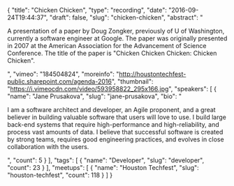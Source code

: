 {
  "title": "Chicken Chicken",
  "type": "recording",
  "date": "2016-09-24T19:44:37",
  "draft": false,
  "slug": "chicken-chicken",
  "abstract": "<p>A presentation of a paper by Doug Zongker, previously of U of Washington, currently a software engineer at Google. The paper was originally presented in 2007 at the American Association for the Advancement of Science Conference. The title of the paper is \"Chicken Chicken Chicken: Chicken Chicken\".</p>",
  "vimeo": "184504824",
  "moreinfo": "http://houstontechfest-public.sharepoint.com/agenda-2016",
  "thumbnail": "https://i.vimeocdn.com/video/593958822_295x166.jpg",
  "speakers": [
    {
      "name": "Jane Prusakova",
      "slug": "jane-prusakova",
      "bio": "<p>I am a software architect and developer, an Agile proponent, and a great believer in building valuable software that users will love to use. I build large back-end systems that require high-performance and high-reliability, and process vast amounts of data. I believe that successful software is created by strong teams, requires good engineering practices, and evolves in close collaboration with the users. </p>",
      "count": 5
    }
  ],
  "tags": [
    {
      "name": "Developer",
      "slug": "developer",
      "count": 23
    }
  ],
  "meetups": [
    {
      "name": "Houston Techfest",
      "slug": "houston-techfest",
      "count": 118
    }
  ]
}